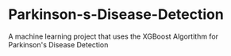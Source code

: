 # Parkinson-s-Disease-Detection
A machine learning project that uses the XGBoost Algortithm for Parkinson's Disease Detection
